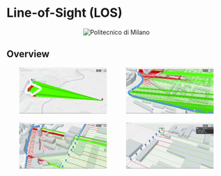 # Line-of-Sight (LOS)

<p align="center">
    <img src="https://i.imgur.com/mPb3Qbd.gif" width="180" alt="Politecnico di Milano"/>
</p>

## Overview

<p align="center">
 <a href="https://github.com/PietroValente/LOS-thesis/blob/main/Images/1.png"><img src="https://github.com/PietroValente/LOS-thesis/blob/main/Images/1.png" alt="" width="40%"></a>
    &nbsp;
    &nbsp;
    &nbsp;
    &nbsp;
    &nbsp;
 <a href="https://github.com/PietroValente/LOS-thesis/blob/main/Images/2.png"><img src="https://github.com/PietroValente/LOS-thesis/blob/main/Images/2.png" alt="" width="40%"></a>
    <br>
    <br>
    <a href="https://github.com/PietroValente/LOS-thesis/blob/main/Images/3.png"><img src="https://github.com/PietroValente/LOS-thesis/blob/main/Images/3.png" alt="" width="40%"></a>
    &nbsp;
    &nbsp;
    &nbsp;
    &nbsp;
    &nbsp;
 <a href="https://github.com/PietroValente/LOS-thesis/blob/main/Images/4.png"><img src="https://github.com/PietroValente/LOS-thesis/blob/main/Images/4.png" alt="" width="40%"></a> 
    <br>
    <br>
</p>
